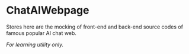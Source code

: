 # ChatAIWebpage
Stores here are the mocking of front-end and back-end source codes of famous popular AI chat web.

*For learning utility only.*
